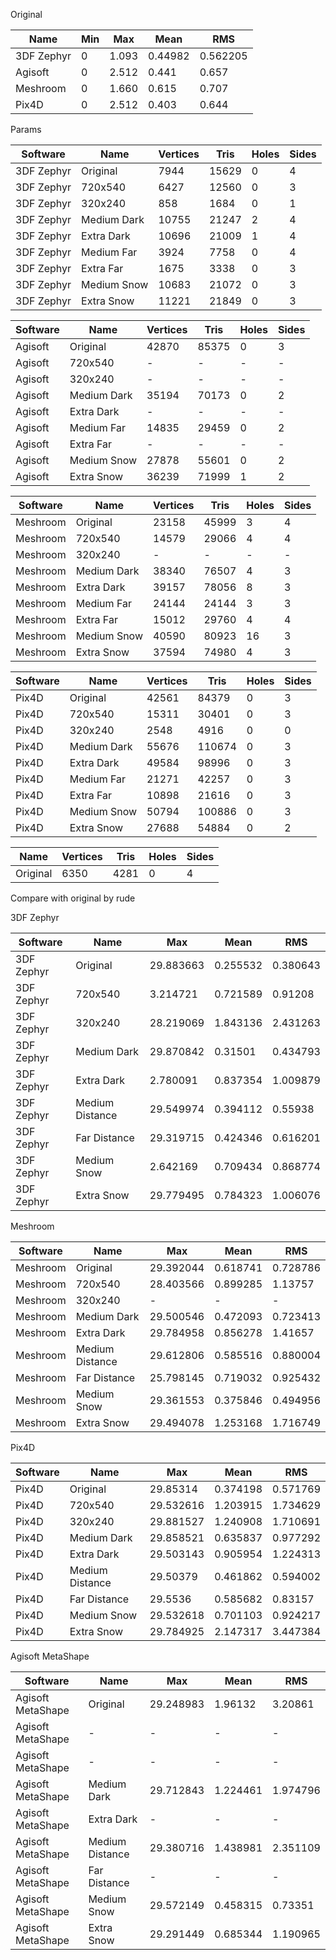 Original

| Name | Min | Max | Mean | RMS |
|---|---|---|---|---|
| 3DF Zephyr  | 0  | 1.093 | 0.44982 | 0.562205
| Agisoft | 0 | 2.512 | 0.441 | 0.657
| Meshroom | 0 | 1.660 | 0.615 | 0.707
| Pix4D | 0 | 2.512 | 0.403 | 0.644 


Params

| Software | Name | Vertices | Tris | Holes | Sides |
|---|---|---|---|---|---|
| 3DF Zephyr | Original     | 7944   | 15629 | 0 | 4
| 3DF Zephyr | 720x540      | 6427   | 12560 | 0 | 3
| 3DF Zephyr | 320x240      | 858    | 1684  | 0 | 1
| 3DF Zephyr | Medium Dark  | 10755  | 21247 | 2 | 4 
| 3DF Zephyr | Extra Dark   | 10696  | 21009 | 1 | 4
| 3DF Zephyr | Medium Far   | 3924   | 7758  | 0 | 4
| 3DF Zephyr | Extra Far    | 1675   | 3338  | 0 | 3
| 3DF Zephyr | Medium Snow  | 10683  | 21072 | 0 | 3
| 3DF Zephyr | Extra Snow   | 11221  | 21849 | 0 | 3



| Software | Name | Vertices | Tris | Holes | Sides |
|---|---|---|---|---|---|
| Agisoft | Original     | 42870 | 85375 | 0 | 3 
| Agisoft | 720x540      | -     | -     | - | -
| Agisoft | 320x240      | -     | -     | - | -
| Agisoft | Medium Dark  | 35194 | 70173 | 0 | 2
| Agisoft | Extra Dark   | -     | -     | - | -
| Agisoft | Medium Far   | 14835 | 29459 | 0 | 2
| Agisoft | Extra Far    | -     | -     | - | -
| Agisoft | Medium Snow  | 27878 | 55601 | 0 | 2
| Agisoft | Extra Snow   | 36239 | 71999 | 1 | 2


| Software | Name | Vertices | Tris | Holes | Sides |
|---|---|---|---|---|---|
| Meshroom | Original     | 23158 | 45999 | 3  | 4 
| Meshroom | 720x540      | 14579 | 29066 | 4  | 4
| Meshroom | 320x240      | -     | -     | -  | -
| Meshroom | Medium Dark  | 38340 | 76507 | 4  | 3
| Meshroom | Extra Dark   | 39157 | 78056 | 8  | 3
| Meshroom | Medium Far   | 24144 | 24144 | 3  | 3
| Meshroom | Extra Far    | 15012 | 29760 | 4  | 4
| Meshroom | Medium Snow  | 40590 | 80923 | 16 | 3
| Meshroom | Extra Snow   | 37594 | 74980 | 4  | 3
  
  
| Software | Name | Vertices | Tris | Holes | Sides |
|---|---|---|---|---|---|
| Pix4D | Original     | 42561 | 84379 | 0  | 3 
| Pix4D | 720x540      | 15311 | 30401 | 0  | 3
| Pix4D | 320x240      | 2548  | 4916  | 0  | 0
| Pix4D | Medium Dark  | 55676 | 110674| 0  | 3
| Pix4D | Extra Dark   | 49584 | 98996 | 0  | 3
| Pix4D | Medium Far   | 21271 | 42257 | 0  | 3
| Pix4D | Extra Far    | 10898 | 21616 | 0  | 3
| Pix4D | Medium Snow  | 50794 | 100886| 0  | 3
| Pix4D | Extra Snow   | 27688 | 54884 | 0  | 2


| Name | Vertices | Tris | Holes | Sides |
|---|---|---|---|---|
| Original     | 6350 | 4281 | 0  | 4   
  


Compare with original by rude

3DF Zephyr

| Software	| Name	| Max	| Mean	| RMS	|
|---|---|---|---|---|
|3DF Zephyr	|Original	|29.883663	|0.255532	|0.380643	|
|3DF Zephyr	|720x540	|3.214721	|0.721589	|0.91208	|
|3DF Zephyr	|320x240	|28.219069	|1.843136	|2.431263	|
|3DF Zephyr	|Medium Dark	|29.870842	|0.31501	|0.434793	|
|3DF Zephyr	|Extra Dark	|2.780091	|0.837354	|1.009879	|
|3DF Zephyr	|Medium Distance	|29.549974	|0.394112	|0.55938	|
|3DF Zephyr	|Far Distance	|29.319715	|0.424346	|0.616201	|
|3DF Zephyr	|Medium Snow	|2.642169	|0.709434	|0.868774	|
|3DF Zephyr	|Extra Snow	|29.779495	|0.784323	|1.006076	|


Meshroom

| Software	| Name	| Max	| Mean	| RMS	|
|---|---|---|---|---|
|Meshroom	|Original	|29.392044	|0.618741	|0.728786	|
|Meshroom	|720x540	|28.403566	|0.899285	|1.13757	|
|Meshroom	|320x240	|-	|-	|-	|
|Meshroom	|Medium Dark	|29.500546	|0.472093	|0.723413	|
|Meshroom	|Extra Dark    |29.784958	|0.856278	|1.41657	|
|Meshroom	|Medium Distance	|29.612806	|0.585516	|0.880004	|
|Meshroom	|Far Distance	|25.798145	|0.719032	|0.925432	|
|Meshroom	|Medium Snow	|29.361553	|0.375846	|0.494956   |
|Meshroom	|Extra Snow	|29.494078	|1.253168	|1.716749	|


Pix4D

| Software	| Name	| Max	| Mean	| RMS	|
|---|---|---|---|---|
|Pix4D	|Original	|29.85314	|0.374198	|0.571769	
|Pix4D	|720x540	|29.532616	|1.203915	|1.734629	|
|Pix4D	|320x240	|29.881527	|1.240908	|1.710691	|
|Pix4D	|Medium Dark	|29.858521	|0.635837	|0.977292	|
|Pix4D	|Extra Dark	|29.503143	|0.905954	|1.224313	|
|Pix4D	|Medium Distance	|29.50379	|0.461862	|0.594002	|
|Pix4D	|Far Distance	|29.5536	|0.585682	|0.83157	|
|Pix4D	|Medium Snow	|29.532618	|0.701103	|0.924217	|
|Pix4D	|Extra Snow	|29.784925	|2.147317	|3.447384	|


Agisoft MetaShape

| Software	| Name	| Max	| Mean	| RMS	|
|---|---|---|---|---|
|Agisoft MetaShape	|Original	|29.248983	|1.96132	|3.20861	|
|Agisoft MetaShape	|-  |-  |-  | -	|
|Agisoft MetaShape	|-  |-  |-  | -	|
|Agisoft MetaShape	|Medium Dark	|29.712843	|1.224461	|1.974796	|
|Agisoft MetaShape	|Extra Dark	|-  |-  |-  | -	|
|Agisoft MetaShape	|Medium Distance	|29.380716	|1.438981	|2.351109	|
|Agisoft MetaShape	|Far Distance	|-  |-  |-  | -	|
|Agisoft MetaShape	|Medium Snow	|29.572149	|0.458315	|0.73351	|
|Agisoft MetaShape	|Extra Snow	|29.291449	|0.685344	|1.190965	|